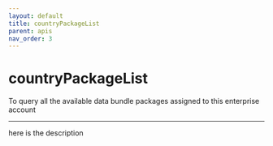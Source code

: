 ```yaml
---
layout: default
title: countryPackageList
parent: apis
nav_order: 3
---
```


# countryPackageList

To query all the available data bundle packages assigned to this enterprise account

---

here is the description
